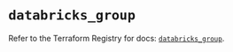 # `databricks_group`

Refer to the Terraform Registry for docs: [`databricks_group`](https://registry.terraform.io/providers/databricks/databricks/1.35.0/docs/resources/group).

